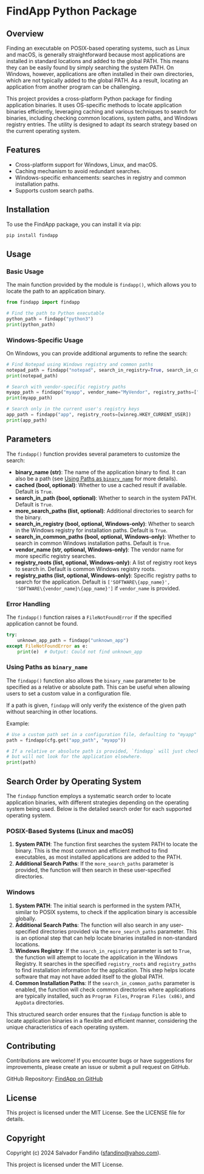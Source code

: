 # FindApp Python Package

## Overview

Finding an executable on POSIX-based operating systems, such as Linux and macOS, is generally straightforward because most applications are installed in standard locations and added to the global PATH. This means they can be easily found by simply searching the system PATH. On Windows, however, applications are often installed in their own directories, which are not typically added to the global PATH. As a result, locating an application from another program can be challenging.

This project provides a cross-platform Python package for finding application binaries. It uses OS-specific methods to locate application binaries efficiently, leveraging caching and various techniques to search for binaries, including checking common locations, system paths, and Windows registry entries. The utility is designed to adapt its search strategy based on the current operating system.

## Features

- Cross-platform support for Windows, Linux, and macOS.
- Caching mechanism to avoid redundant searches.
- Windows-specific enhancements: searches in registry and common installation paths.
- Supports custom search paths.

## Installation

To use the FindApp package, you can install it via pip:

```sh
pip install findapp
```

## Usage

### Basic Usage

The main function provided by the module is `findapp()`, which allows you to locate the path to an application binary.

```python
from findapp import findapp

# Find the path to Python executable
python_path = findapp("python3")
print(python_path)
```

### Windows-Specific Usage

On Windows, you can provide additional arguments to refine the search:

```python
# Find Notepad using Windows registry and common paths
notepad_path = findapp("notepad", search_in_registry=True, search_in_common_paths=True)
print(notepad_path)

# Search with vendor-specific registry paths
myapp_path = findapp("myapp", vendor_name="MyVendor", registry_paths=["SOFTWARE\MyVendor\MyApp"])
print(myapp_path)

# Search only in the current user's registry keys
app_path = findapp("app", registry_roots=[winreg.HKEY_CURRENT_USER])
print(app_path)
```

## Parameters

The `findapp()` function provides several parameters to customize the search:

- **binary\_name (str)**: The name of the application binary to find. It can also be a path (see [Using Paths as `binary_name`](#using-paths-as-binary_name) for more details).
- **cached (bool, optional)**: Whether to use a cached result if available. Default is `True`.
- **search\_in\_path (bool, optional)**: Whether to search in the system PATH. Default is `True`.
- **more\_search\_paths (list, optional)**: Additional directories to search for the binary.
- **search\_in\_registry (bool, optional, Windows-only)**: Whether to search in the Windows registry for installation paths. Default is `True`.
- **search\_in\_common\_paths (bool, optional, Windows-only)**: Whether to search in common Windows installation paths. Default is `True`.
- **vendor\_name (str, optional, Windows-only)**: The vendor name for more specific registry searches.
- **registry\_roots (list, optional, Windows-only)**: A list of registry root keys to search in. Default is common Windows registry roots.
- **registry\_paths (list, optional, Windows-only)**: Specific registry paths to search for the application. Default is `['SOFTWARE\{app_name}', 'SOFTWARE\{vendor_name}\{app_name}']` if `vendor_name` is provided.

### Error Handling

The `findapp()` function raises a `FileNotFoundError` if the specified application cannot be found.

```python
try:
    unknown_app_path = findapp("unknown_app")
except FileNotFoundError as e:
    print(e)  # Output: Could not find unknown_app
```

### Using Paths as `binary_name`

The `findapp()` function also allows the `binary_name` parameter to be specified as a relative or absolute path. This can be useful when allowing users to set a custom value in a configuration file.

If a path is given, `findapp` will only verify the existence of the given path without searching in other locations.

Example:

```python
# Use a custom path set in a configuration file, defaulting to "myapp" if not set
path = findapp(cfg.get("app_path", "myapp"))

# If a relative or absolute path is provided, `findapp` will just check that the given path is correct
# but will not look for the application elsewhere.
print(path)
```

## Search Order by Operating System

The `findapp` function employs a systematic search order to locate application binaries, with different strategies depending on the operating system being used. Below is the detailed search order for each supported operating system.

### POSIX-Based Systems (Linux and macOS)

1. **System PATH**: The function first searches the system PATH to locate the binary. This is the most common and efficient method to find executables, as most installed applications are added to the PATH.
2. **Additional Search Paths**: If the `more_search_paths` parameter is provided, the function will then search in these user-specified directories.

### Windows

1. **System PATH**: The initial search is performed in the system PATH, similar to POSIX systems, to check if the application binary is accessible globally.
2. **Additional Search Paths**: The function will also search in any user-specified directories provided via the `more_search_paths` parameter. This is an optional step that can help locate binaries installed in non-standard locations.
3. **Windows Registry**: If the `search_in_registry` parameter is set to `True`, the function will attempt to locate the application in the Windows Registry. It searches in the specified `registry_roots` and `registry_paths` to find installation information for the application. This step helps locate software that may not have added itself to the global PATH.
4. **Common Installation Paths**: If the `search_in_common_paths` parameter is enabled, the function will check common directories where applications are typically installed, such as `Program Files`, `Program Files (x86)`, and `AppData` directories.

This structured search order ensures that the `findapp` function is able to locate application binaries in a flexible and efficient manner, considering the unique characteristics of each operating system.

## Contributing

Contributions are welcome! If you encounter bugs or have suggestions for improvements, please create an issue or submit a pull request on GitHub.

GitHub Repository: [FindApp on GitHub](https://github.com/salva/py-findapp)

## License

This project is licensed under the MIT License. See the LICENSE file for details.

## Copyright

Copyright (c) 2024 Salvador Fandiño ([sfandino@yahoo.com](mailto:sfandino@yahoo.com)).

This project is licensed under the MIT License.

